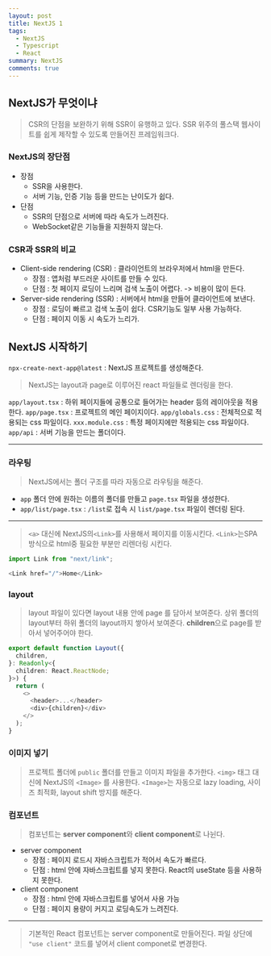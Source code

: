 ```yaml
---
layout: post
title: NextJS 1
tags:
  - NextJS
  - Typescript
  - React
summary: NextJS
comments: true
---
```


## NextJS가 무엇이냐

> CSR의 단점을 보완하기 위해  SSR이 유행하고 있다.
> SSR 위주의 풀스택 웹사이트를 쉽게 제작할 수 있도록 만들어진 프레임워크다.

### NextJS의 장단점
- 장점
	- SSR을 사용한다.
	- 서버 기능, 인증 기능 등을 만드는 난이도가 쉽다.
- 단점
	- SSR의 단점으로 서버에 따라 속도가 느려진다.
	- WebSocket같은 기능들을 지원하지 않는다.

### CSR과 SSR의 비교

- Client-side rendering (CSR) : 클라이언트의 브라우저에서 html을 만든다.
	- 장점 : 앱처럼 부드러운 사이트를 만들 수 있다.
	- 단점 : 첫 페이지 로딩이 느리며 검색 노출이 어렵다. -> 비용이 많이 든다.
- Server-side rendering (SSR) : 서버에서 html을 만들어 클라이언트에 보낸다.
	- 장점 : 로딩이 빠르고 검색 노출이 쉽다. CSR기능도 일부 사용 가능하다.
	- 단점 : 페이지 이동 시 속도가 느리가.

## NextJS 시작하기

`npx-create-next-app@latest` : NextJS 프로젝트를 생성해준다.

> NextJS는 layout과 page로 이루어진 react 파일들로 렌더링을 한다.

`app/layout.tsx` : 하위 페이지들에 공통으로 들어가는 header 등의 레이아웃을 적용한다.
`app/page.tsx` : 프로젝트의 메인 페이지이다.
`app/globals.css` : 전체적으로 적용되는 css 파일이다.
`xxx.module.css` : 특정 페이지에만 적용되는 css 파일이다.
`app/api` : 서버 기능을 만드는 폴더이다.

---

### 라우팅

> NextJS에서는 폴더 구조를 따라 자동으로 라우팅을 해준다.

- `app` 폴더 안에 원하는 이름의 폴더를 만들고 `page.tsx` 파일을 생성한다.
- `app/list/page.tsx` : `/list`로 접속 시 `list/page.tsx` 파일이 렌더링 된다.

---

> `<a>` 대신에 NextJS의`<Link>`를 사용해서 페이지를 이동시킨다.
> `<Link>`는SPA 방식으로 html중 필요한 부분만 리렌더링 시킨다.

```typescript
import Link from "next/link";

<Link href="/">Home</Link>
```

### layout

> layout 파일이 있다면 layout 내용 안에 page 를 담아서 보여준다.
> 상위 폴더의 layout부터 하위 폴더의 layout까지 쌓아서 보여준다.
> **children**으로 page를 받아서 넣어주어야 한다.

```typescript
export default function Layout({
  children,
}: Readonly<{
  children: React.ReactNode;
}>) {
  return (
    <>
      <header>...</header>
      <div>{children}</div>
    </>
  );
}
```


### 이미지 넣기

> 프로젝트 폴더에 `public` 폴더를 만들고 이미지 파일을 추가한다.
> `<img>` 태그 대신에 NextJS의 `<Image>` 를 사용한다.
> `<Image>`는 자동으로 lazy loading, 사이즈 최적화, layout shift 방지를 해준다.


### 컴포넌트

> 컴포넌트는 **server component**와 **client component**로 나뉜다.

- server component
	- 장점 : 페이지 로드시 자바스크립트가 적어서 속도가 빠르다.
	- 단점 : html 안에 자바스크립트를 넣지 못한다. React의 useState 등을 사용하지 못한다.
- client component
	- 장점 : html 안에 자바스크립트를 넣어서 사용 가능
	- 단점 : 페이지 용량이 커지고 로딩속도가 느려진다.

--- 

> 기본적인 React 컴포넌트는 server component로 만들어진다.
> 파일 상단에 `"use client"` 코드를 넣어서 client componet로 변경한다.
